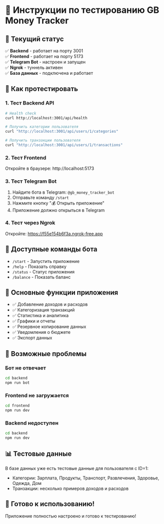 # 🧪 Инструкции по тестированию GB Money Tracker

## 🎯 Текущий статус

✅ **Backend** - работает на порту 3001  
✅ **Frontend** - работает на порту 5173  
✅ **Telegram Bot** - настроен и запущен  
✅ **Ngrok** - туннель активен  
✅ **База данных** - подключена и работает  

## 🚀 Как протестировать

### 1. Тест Backend API
```bash
# Health check
curl http://localhost:3001/api/health

# Получить категории пользователя
curl "http://localhost:3001/api/users/1/categories"

# Получить транзакции пользователя
curl "http://localhost:3001/api/users/1/transactions"
```

### 2. Тест Frontend
Откройте в браузере: http://localhost:5173

### 3. Тест Telegram Bot
1. Найдите бота в Telegram: `@gb_money_tracker_bot`
2. Отправьте команду `/start`
3. Нажмите кнопку "💰 Открыть приложение"
4. Приложение должно открыться в Telegram

### 4. Тест через Ngrok
Откройте: https://f55e154b6f3a.ngrok-free.app

## 🔧 Доступные команды бота

- `/start` - Запустить приложение
- `/help` - Показать справку  
- `/status` - Статус приложения
- `/balance` - Показать баланс

## 📱 Основные функции приложения

- ✅ Добавление доходов и расходов
- ✅ Категоризация транзакций
- ✅ Статистика и аналитика
- ✅ Графики и отчеты
- ✅ Резервное копирование данных
- ✅ Уведомления о бюджете
- ✅ Экспорт данных

## 🚨 Возможные проблемы

### Бот не отвечает
```bash
cd backend
npm run bot
```

### Frontend не загружается
```bash
cd frontend  
npm run dev
```

### Backend недоступен
```bash
cd backend
npm run dev
```

## 📊 Тестовые данные

В базе данных уже есть тестовые данные для пользователя с ID=1:
- Категории: Зарплата, Продукты, Транспорт, Развлечения, Здоровье, Одежда, Дом
- Транзакции: несколько примеров доходов и расходов

## 🎉 Готово к использованию!

Приложение полностью настроено и готово к тестированию!
